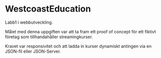 # WestcoastEducation
Labb1 i webbutveckling.

Målet med denna uppgiften var att ta fram ett proof of concept för ett fiktivt företag som tillhandahåller streamingkurser.

Kravet var responsivitet och att ladda in kurser dynamiskt antingen via en JSON-fil eller JSON-Server.
